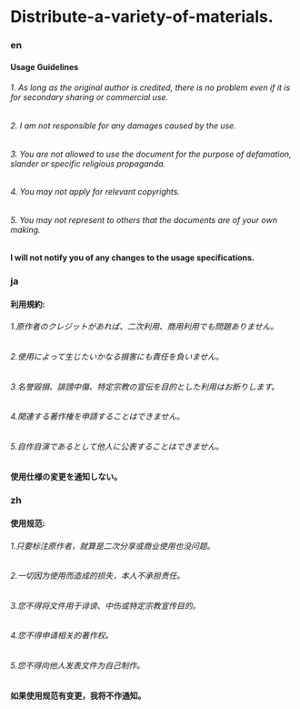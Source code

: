 # Distribute-a-variety-of-materials.

### en
#### Usage Guidelines
###### 1. As long as the original author is credited, there is no problem even if it is for secondary sharing or commercial use.
###### 2. I am not responsible for any damages caused by the use.
###### 3. You are not allowed to use the document for the purpose of defamation, slander or specific religious propaganda.
###### 4. You may not apply for relevant copyrights.
###### 5. You may not represent to others that the documents are of your own making.
**I will not notify you of any changes to the usage specifications.**

### ja
#### 利用規約:
###### 1.原作者のクレジットがあれば、二次利用、商用利用でも問題ありません。
###### 2.使用によって生じたいかなる損害にも責任を負いません。
###### 3.名誉毀損、誹謗中傷、特定宗教の宣伝を目的とした利用はお断りします。
###### 4.関連する著作権を申請することはできません。
###### 5.自作自演であるとして他人に公表することはできません。
**使用仕様の変更を通知しない。**

### zh
#### 使用规范:
###### 1.只要标注原作者，就算是二次分享或商业使用也没问题。
###### 2.一切因为使用而造成的损失，本人不承担责任。
###### 3.您不得将文件用于诽谤、中伤或特定宗教宣传目的。
###### 4.您不得申请相关的著作权。
###### 5.您不得向他人发表文件为自己制作。
**如果使用规范有变更，我将不作通知。**
